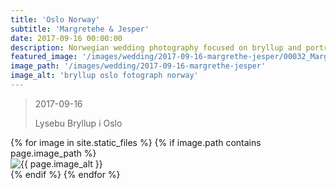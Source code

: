 ```yaml
---
title: 'Oslo Norway'
subtitle: 'Margretehe & Jesper'
date: 2017-09-16 00:00:00
description: Norwegian wedding photography focused on bryllup and portrait photography. 
featured_image: '/images/wedding/2017-09-16-margrethe-jesper/00032_Margrethe&Jesper_W_Oslo_Griffin_Photography.jpg'
image_path: '/images/wedding/2017-09-16-margrethe-jesper'
image_alt: 'bryllup oslo fotograph norway'
---
```


> 2017-09-16
> 
> Lysebu Bryllup i Oslo

<!-- DO NOT EDIT BELOW -->
<div class="image-wrap" >
{% for image in site.static_files %}
    {% if image.path contains page.image_path %}
        <div class="image-wrap" >
        <img src="{{ site.baseurl }}{{ image.path }}" alt="{{ page.image_alt }}" />
        </div>
    {% endif %}
{% endfor %}
